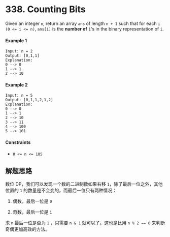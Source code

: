 # 338. Counting Bits

Given an integer `n`, return an array `ans` of length `n + 1` such that for each `i (0 <= i <= n)`, `ans[i]` is the **number of** `1`'s in the binary representation of `i`.

#### Example 1

```
Input: n = 2
Output: [0,1,1]
Explanation:
0 --> 0
1 --> 1
2 --> 10
```

#### Example 2

```
Input: n = 5
Output: [0,1,1,2,1,2]
Explanation:
0 --> 0
1 --> 1
2 --> 10
3 --> 11
4 --> 100
5 --> 101
```

#### Constraints

+ `0 <= n <= 105`

## 解题思路

数位 DP，我们可以发现一个数的二进制数如果右移 `1`，除了最后一位之外，其他位置的 `1` 的数量是不会变的，而最后一位只有两种情况：

1. 偶数，最后一位是 `0`

2. 奇数，最后一位是 `1`

求 `n` 最后一位是否为 `1` ，只需要 `n & 1` 就可以了。这也是比用 `n % 2 == 0` 来判断奇偶更加高效的方法。
